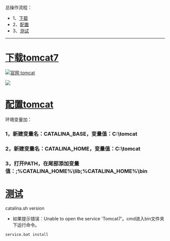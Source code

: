 总操作流程：
- 1、[下载](#java-01) 
- 2、[配置](#java-02) 
- 3、[测试](#java-03) 

----------

# <a name="java-01" href="#" >下载tomcat7</a>
[![](https://img.shields.io/badge/官网-tomcat-red.svg "官网 tomcat")](http://tomcat.apache.org/download-70.cgi)


![](image/1-1.png)
# <a name="java-02" href="#" >配置tomcat</a>
环境变量加：
### 1，新建变量名：CATALINA_BASE，变量值：C:\tomcat
### 2，新建变量名：CATALINA_HOME，变量值：C:\tomcat
### 3，打开PATH，在尾部添加变量值：;%CATALINA_HOME%\lib;%CATALINA_HOME%\bin
# <a name="java-03" href="#" >测试</a>
catalina.sh version 

- 如果提示错误：Unable to open the service 'Tomcat7'。cmd进入bin文件夹下运行命令。
```
service.bat install
```
